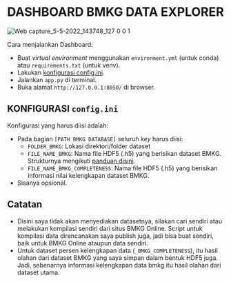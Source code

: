 # DASHBOARD BMKG DATA EXPLORER

![Web capture_5-5-2022_143748_127 0 0 1](https://user-images.githubusercontent.com/1007910/166880494-376eadf7-6892-4a64-874f-0b85bf9d1d25.jpeg)

Cara menjalankan Dashboard:

- Buat _virtual environment_ menggunakan `environment.yml` (untuk conda) atau `requirements.txt` (untuk venv).
- Lakukan [konfigurasi config.ini](#konfigurasi-configini).
- Jalankan `app.py` di terminal.
- Buka alamat `http://127.0.0.1:8050/` di browser.

## KONFIGURASI `config.ini`

Konfigurasi yang harus diisi adalah:

- Pada bagian `[PATH BMKG DATABASE]` seluruh _key_ harus diisi:
    - `FOLDER_BMKG`: Lokasi direktori/folder dataset
    - `FILE_NAME_BMKG`: Nama file HDF5 (.h5) yang berisikan dataset BMKG. Strukturnya mengikuti [panduan disini](https://github.com/taruma/dataset/tree/main/bmkg#struktur-file).
    - `FILE_NAME_BMKG_COMPLETENESS`: Nama file HDF5 (.h5) yang berisikan informasi nilai kelengkapan dataset BMKG.
- Sisanya opsional. 

## Catatan

- Disini saya tidak akan menyediakan datasetnya, silakan cari sendiri atau melakukan kompilasi sendiri dari situs BMKG Online. Script untuk kompilasi data direncanakan saya publish juga, jadi bisa buat sendiri, baik untuk BMKG Online ataupun data sendiri.
- Untuk dataset persen kelengkapan data (`_BMKG_COMPLETENESS`), itu hasil olahan dari dataset BMKG yang saya simpan dalam bentuk HDF5 juga. Jadi, sebenarnya informasi kelengkapan data bmkg itu hasil olahan dari dataset utama. 
